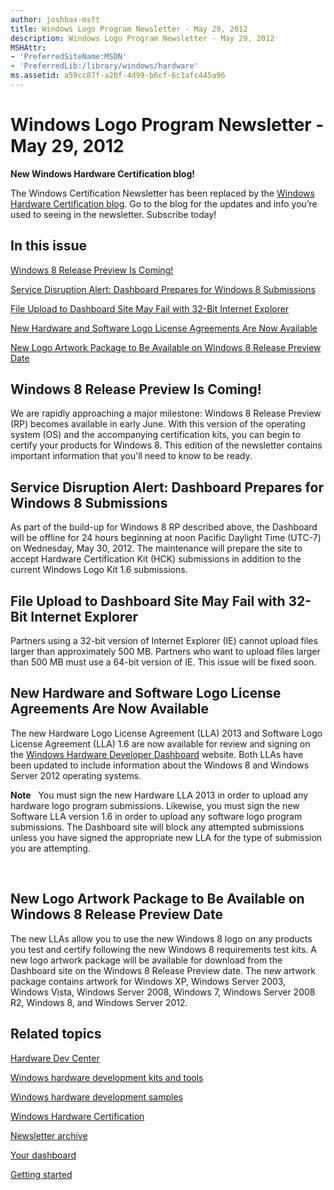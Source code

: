 ```yaml
---
author: joshbax-msft
title: Windows Logo Program Newsletter - May 29, 2012
description: Windows Logo Program Newsletter - May 29, 2012
MSHAttr:
- 'PreferredSiteName:MSDN'
- 'PreferredLib:/library/windows/hardware'
ms.assetid: a59cc87f-a20f-4d99-b6cf-6c1afc445a96
---
```


# Windows Logo Program Newsletter - May 29, 2012


**New Windows Hardware Certification blog!**

The Windows Certification Newsletter has been replaced by the [Windows Hardware Certification blog](http://blogs.msdn.com/b/windows_hardware_certification/). Go to the blog for the updates and info you’re used to seeing in the newsletter. Subscribe today!

## In this issue


[Windows 8 Release Preview Is Coming!](#preview)

[Service Disruption Alert: Dashboard Prepares for Windows 8 Submissions](#disruption)

[File Upload to Dashboard Site May Fail with 32-Bit Internet Explorer](#uploadfail)

[New Hardware and Software Logo License Agreements Are Now Available](#license)

[New Logo Artwork Package to Be Available on Windows 8 Release Preview Date](#art)

## <a href="" id="preview"></a>Windows 8 Release Preview Is Coming!


We are rapidly approaching a major milestone: Windows 8 Release Preview (RP) becomes available in early June. With this version of the operating system (OS) and the accompanying certification kits, you can begin to certify your products for Windows 8. This edition of the newsletter contains important information that you'll need to know to be ready.

## <a href="" id="disruption"></a>Service Disruption Alert: Dashboard Prepares for Windows 8 Submissions


As part of the build-up for Windows 8 RP described above, the Dashboard will be offline for 24 hours beginning at noon Pacific Daylight Time (UTC-7) on Wednesday, May 30, 2012. The maintenance will prepare the site to accept Hardware Certification Kit (HCK) submissions in addition to the current Windows Logo Kit 1.6 submissions.

## <a href="" id="uploadfail"></a>File Upload to Dashboard Site May Fail with 32-Bit Internet Explorer


Partners using a 32-bit version of Internet Explorer (IE) cannot upload files larger than approximately 500 MB. Partners who want to upload files larger than 500 MB must use a 64-bit version of IE. This issue will be fixed soon.

## <a href="" id="license"></a>New Hardware and Software Logo License Agreements Are Now Available


The new Hardware Logo License Agreement (LLA) 2013 and Software Logo License Agreement (LLA) 1.6 are now available for review and signing on the [Windows Hardware Developer Dashboard](https://login.live.com/login.srf?wa=wsignin1.0&rpsnv=12&ct=1389889743&rver=6.1.6206.0&wp=MBI_SSL&wreply=https:%2F%2Fsysdev.microsoft.com%2FWLID%2FSignIn.ashx%3FReturnURL%3D%252fen-US%252fhardware%252fmember%252f&lc=1033&id=281915&mkt=en-US&cbcxt=hardware) website. Both LLAs have been updated to include information about the Windows 8 and Windows Server 2012 operating systems.

**Note**  
You must sign the new Hardware LLA 2013 in order to upload any hardware logo program submissions. Likewise, you must sign the new Software LLA version 1.6 in order to upload any software logo program submissions. The Dashboard site will block any attempted submissions unless you have signed the appropriate new LLA for the type of submission you are attempting.

 

## <a href="" id="art"></a>New Logo Artwork Package to Be Available on Windows 8 Release Preview Date


The new LLAs allow you to use the new Windows 8 logo on any products you test and certify following the new Windows 8 requirements test kits. A new logo artwork package will be available for download from the Dashboard site on the Windows 8 Release Preview date. The new artwork package contains artwork for Windows XP, Windows Server 2003, Windows Vista, Windows Server 2008, Windows 7, Windows Server 2008 R2, Windows 8, and Windows Server 2012.

## Related topics


[Hardware Dev Center](http://msdn.microsoft.com/en-US/windows/hardware/)

[Windows hardware development kits and tools](http://msdn.microsoft.com/windows/hardware/bg127147)

[Windows hardware development samples](http://code.msdn.microsoft.com/windowshardware/)

[Windows Hardware Certification](http://msdn.microsoft.com/en-US/windows/hardware/gg463010)

[Newsletter archive](windows-certification-newsletter-archive.md)

[Your dashboard](https://sysdev.microsoft.com/hardware/member/)

[Getting started](http://msdn.microsoft.com/library/windows/hardware/gg507680/)

 

 







